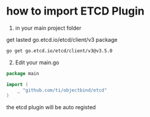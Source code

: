 # how to import ETCD Plugin

1. in your main project folder

get lasted go.etcd.io/etcd/client/v3 package

```bash
go get go.etcd.io/etcd/client/v3@v3.5.0
```

2.  Edit your main.go

```go
package main

import (
	_ "github.com/ti/objectbind/etcd"
)
```

the etcd plugin will be auto registed


